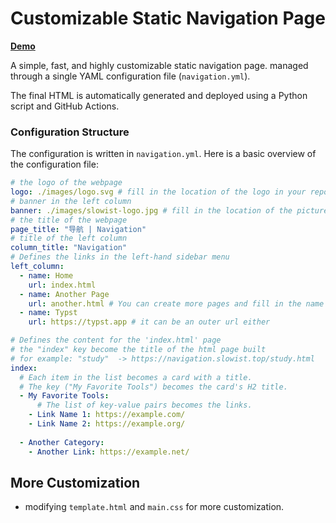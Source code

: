 # Customizable Static Navigation Page

**[Demo](https://navigation.slowist.top/)**

A simple, fast, and highly customizable static navigation page. managed through a single YAML configuration file (`navigation.yml`).

The final HTML is automatically generated and deployed using a Python script and GitHub Actions.

### Configuration Structure

The configuration is written in `navigation.yml`. Here is a basic overview of the configuration file:

```yaml
# the logo of the webpage
logo: ./images/logo.svg # fill in the location of the logo in your repository
# banner in the left column
banner: ./images/slowist-logo.jpg # fill in the location of the picture in your repository
# the title of the webpage
page_title: "导航 | Navigation"
# title of the left column
column_title: "Navigation"
# Defines the links in the left-hand sidebar menu
left_column:
  - name: Home
    url: index.html
  - name: Another Page
    url: another.html # You can create more pages and fill in the name here
  - name: Typst
    url: https://typst.app # it can be an outer url either

# Defines the content for the 'index.html' page
# the "index" key become the title of the html page built
# for example: "study"  -> https://navigation.slowist.top/study.html
index:
  # Each item in the list becomes a card with a title.
  # The key ("My Favorite Tools") becomes the card's H2 title.
  - My Favorite Tools:
      # The list of key-value pairs becomes the links.
    - Link Name 1: https://example.com/
    - Link Name 2: https://example.org/
  
  - Another Category:
    - Another Link: https://example.net/
```

## More Customization

- modifying `template.html` and `main.css` for more customization.
